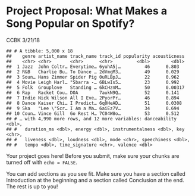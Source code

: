 Project Proposal: What Makes a Song Popular on Spotify?
================
CCBK
3/21/18

    ## # A tibble: 5,000 x 18
    ##    genre artist_name track_name track_id popularity acousticness
    ##    <chr> <chr>       <chr>      <chr>         <dbl>        <dbl>
    ##  1 Jazz  John Coltr… Everytime… 6yuhA5j…         46      0.803  
    ##  2 R&B   Charlie Bu… To Dance … 2dVmgM3…         49      0.029  
    ##  3 Soun… Hans Zimmer Spider Pig 0uRLBpJ…         22      0.962  
    ##  4 Movie Leigh Harl… "Sbarra -… 6BLwIs5…         23      0.992  
    ##  5 Folk  Grouplove   Standing … 6kCHznM…         50      0.00317
    ##  6 Rap   Racket Cou… DOA        7aukN9Q…         52      0.141  
    ##  7 Indie Nick Wilson All I Eve… 2PyorPr…         46      0.894  
    ##  8 Dance Kaiser Chi… I Predict… 6q0HeAD…         51      0.0308 
    ##  9 Ska   "Lee \"Scr… I Am a Ma… 6aiEz7V…         34      0.694  
    ## 10 Coun… Vince Gill  Go Rest H… 7C04W8o…         53      0.512  
    ## # … with 4,990 more rows, and 12 more variables: danceability <dbl>,
    ## #   duration_ms <dbl>, energy <dbl>, instrumentalness <dbl>, key <chr>,
    ## #   liveness <dbl>, loudness <dbl>, mode <chr>, speechiness <dbl>,
    ## #   tempo <dbl>, time_signature <chr>, valence <dbl>

Your project goes here\! Before you submit, make sure your chunks are
turned off with `echo = FALSE`.

You can add sections as you see fit. Make sure you have a section called
Introduction at the beginning and a section called Conclusion at the
end. The rest is up to you\!

